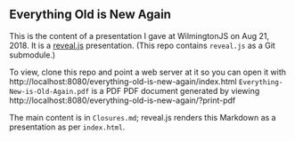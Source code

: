 ## Everything Old is New Again

This is the content of a presentation I gave at WilmingtonJS on Aug 21, 2018.
It is a [reveal.js](https://github.com/hakimel/reveal.js) presentation.
(This repo contains `reveal.js` as a Git submodule.)

To view, clone this repo and point a web server at it so you can open it
with http://localhost:8080/everything-old-is-new-again/index.html
`Everything-New-is-Old-Again.pdf` is a PDF PDF document generated by
viewing http://localhost:8080/everything-old-is-new-again/?print-pdf

The main content is in `Closures.md`; reveal.js renders this Markdown
as a presentation as per `index.html`.

